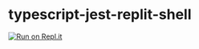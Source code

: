 # typescript-jest-replit-shell


[![Run on Repl.it](https://repl.it/badge/github/briza-insurance/typescript-jest-replit-shell)](https://repl.it/github/briza-insurance/typescript-jest-replit-shell)
